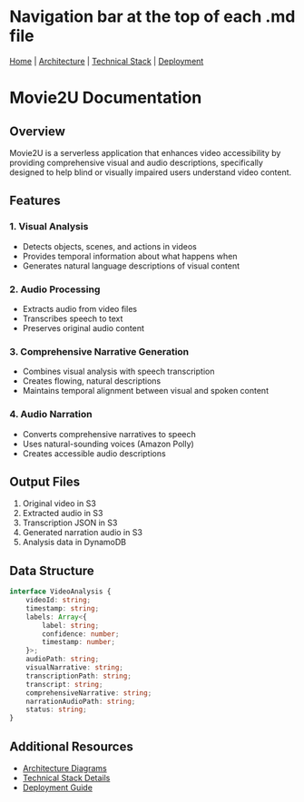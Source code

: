 # Navigation bar at the top of each .md file
[Home](./README.md) | 
[Architecture](./architecture.md) | 
[Technical Stack](./technical-stack.md) | 
[Deployment](./deployment.md)

# Movie2U Documentation

## Overview
Movie2U is a serverless application that enhances video accessibility by providing comprehensive visual and audio descriptions, specifically designed to help blind or visually impaired users understand video content.

## Features

### 1. Visual Analysis
- Detects objects, scenes, and actions in videos
- Provides temporal information about what happens when
- Generates natural language descriptions of visual content

### 2. Audio Processing
- Extracts audio from video files
- Transcribes speech to text
- Preserves original audio content

### 3. Comprehensive Narrative Generation
- Combines visual analysis with speech transcription
- Creates flowing, natural descriptions
- Maintains temporal alignment between visual and spoken content

### 4. Audio Narration
- Converts comprehensive narratives to speech
- Uses natural-sounding voices (Amazon Polly)
- Creates accessible audio descriptions

## Output Files
1. Original video in S3
2. Extracted audio in S3
3. Transcription JSON in S3
4. Generated narration audio in S3
5. Analysis data in DynamoDB

## Data Structure
```typescript
interface VideoAnalysis {
    videoId: string;
    timestamp: string;
    labels: Array<{
        label: string;
        confidence: number;
        timestamp: number;
    }>;
    audioPath: string;
    visualNarrative: string;
    transcriptionPath: string;
    transcript: string;
    comprehensiveNarrative: string;
    narrationAudioPath: string;
    status: string;
}
```

## Additional Resources
- [Architecture Diagrams](architecture.md)
- [Technical Stack Details](technical-stack.md)
- [Deployment Guide](deployment.md)